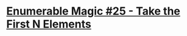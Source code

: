 # [Enumerable Magic #25 - Take the First N Elements](https://www.codewars.com/kata/enumerable-magic-number-25-take-the-first-n-elements/)
